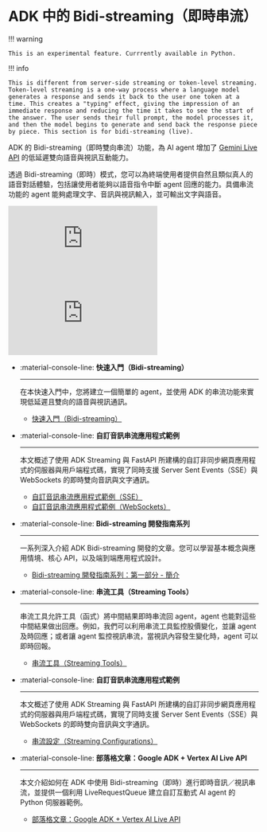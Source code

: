 # ADK 中的 Bidi-streaming（即時串流）

!!! warning

    This is an experimental feature. Currrently available in Python.

!!! info

    This is different from server-side streaming or token-level streaming. 
    Token-level streaming is a one-way process where a language model generates a response and sends it back to the user one token at a time. This creates a "typing" effect, giving the impression of an immediate response and reducing the time it takes to see the start of the answer. The user sends their full prompt, the model processes it, and then the model begins to generate and send back the response piece by piece. This section is for bidi-streaming (live).
    
ADK 的 Bidi-streaming（即時雙向串流）功能，為 AI agent 增加了 [Gemini Live API](https://ai.google.dev/gemini-api/docs/live) 的低延遲雙向語音與視訊互動能力。

透過 Bidi-streaming（即時）模式，您可以為終端使用者提供自然且類似真人的語音對話體驗，包括讓使用者能夠以語音指令中斷 agent 回應的能力。具備串流功能的 agent 能夠處理文字、音訊與視訊輸入，並可輸出文字與語音。

<div class="video-grid">
  <div class="video-item">
    <div class="video-container">
      <iframe src="https://www.youtube-nocookie.com/embed/Tu7-voU7nnw?si=RKs7EWKjx0bL96i5" title="Shopper's Concierge" frameborder="0" allow="accelerometer; autoplay; clipboard-write; encrypted-media; gyroscope; picture-in-picture; web-share" referrerpolicy="strict-origin-when-cross-origin" allowfullscreen></iframe>
    </div>
  </div>

  <div class="video-item">
    <div class="video-container">
      <iframe src="https://www.youtube-nocookie.com/embed/LwHPYyw7u6U?si=xxIEhnKBapzQA6VV" title="Shopper's Concierge" frameborder="0" allow="accelerometer; autoplay; clipboard-write; encrypted-media; gyroscope; picture-in-picture; web-share" referrerpolicy="strict-origin-when-cross-origin" allowfullscreen></iframe>
    </div>
  </div>
</div>

<div class="grid cards" markdown>

-   :material-console-line: **快速入門（Bidi-streaming）**

    ---

    在本快速入門中，您將建立一個簡單的 agent，並使用 ADK 的串流功能來實現低延遲且雙向的語音與視訊通訊。

    - [快速入門（Bidi-streaming）](../get-started/streaming/quickstart-streaming.md)

-   :material-console-line: **自訂音訊串流應用程式範例**

    ---

    本文概述了使用 ADK Streaming 與 FastAPI 所建構的自訂非同步網頁應用程式的伺服器與用戶端程式碼，實現了同時支援 Server Sent Events（SSE）與 WebSockets 的即時雙向音訊與文字通訊。

    - [自訂音訊串流應用程式範例（SSE）](custom-streaming.md)
    - [自訂音訊串流應用程式範例（WebSockets）](custom-streaming-ws.md)

-   :material-console-line: **Bidi-streaming 開發指南系列**

    ---

    一系列深入介紹 ADK Bidi-streaming 開發的文章。您可以學習基本概念與應用情境、核心 API，以及端到端應用程式設計。

    - [Bidi-streaming 開發指南系列：第一部分 - 簡介](dev-guide/part1.md)

-   :material-console-line: **串流工具（Streaming Tools）**

    ---

    串流工具允許工具（函式）將中間結果即時串流回 agent，agent 也能對這些中間結果做出回應。例如，我們可以利用串流工具監控股價變化，並讓 agent 及時回應；或者讓 agent 監控視訊串流，當視訊內容發生變化時，agent 可以即時回報。

    - [串流工具（Streaming Tools）](streaming-tools.md)

-   :material-console-line: **自訂音訊串流應用程式範例**

    ---

    本文概述了使用 ADK Streaming 與 FastAPI 所建構的自訂非同步網頁應用程式的伺服器與用戶端程式碼，實現了同時支援 Server Sent Events（SSE）與 WebSockets 的即時雙向音訊與文字通訊。

    - [串流設定（Streaming Configurations）](configuration.md)

-   :material-console-line: **部落格文章：Google ADK + Vertex AI Live API**

    ---

    本文介紹如何在 ADK 中使用 Bidi-streaming（即時）進行即時音訊／視訊串流，並提供一個利用 LiveRequestQueue 建立自訂互動式 AI agent 的 Python 伺服器範例。

    - [部落格文章：Google ADK + Vertex AI Live API](https://medium.com/google-cloud/google-adk-vertex-ai-live-api-125238982d5e)

</div>
